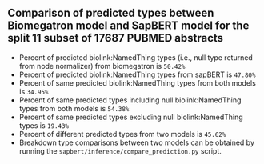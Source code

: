 ## Comparison of predicted types between Biomegatron model and SapBERT model for the split 11 subset of 17687 PUBMED abstracts
- Percent of predicted biolink:NamedThing types (i.e., null type returned from node normalizer) from biomegatron is `50.42%`
- Percent of predicted biolink:NamedThing types from sapBERT is `47.80%`
- Percent of same predicted biolink:NamedThing types from both models is `34.95%`
- Percent of same predicted types including null biolink:NamedThing types from both models is `54.38%`
- Percent of same predicted types excluding null biolink:NamedThing types is `19.43%`
- Percent of different predicted types from two models is `45.62%`
- Breakdown type comparisons between two models can be obtained by running the `sapbert/inference/compare_prediction.py` script.
